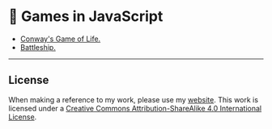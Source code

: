 # 🎲 Games in JavaScript

* [Conway's Game of Life. ](http://bt3gl.github.io/projects_page/gameoflife/gameoflife.html)
* [Battleship. ](http://bt3gl.github.io/projects_page/battleship/battleship.html)


----


## License

When making a reference to my work, please use my [website](http://bt3gl.github.io/index.html).
This work is licensed under a [Creative Commons Attribution-ShareAlike 4.0 International License](http://creativecommons.org/licenses/by-sa/4.0/).
